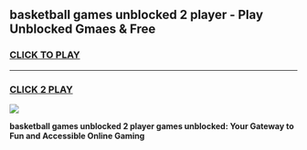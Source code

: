 
## basketball games unblocked 2 player - Play Unblocked Gmaes & Free
<h3>
<a href="https://news.freeplayer.one?title=basketball_games_unblocked_2_player&ref=16F">CLICK TO PLAY</a></h3>
<hr>

<h3>
<a href="https://news.freeplayer.one?title=basketball_games_unblocked_2_player&ref=16F">CLICK 2 PLAY</a>
  
</h3>

<a href="https://news.freeplayer.one?title=basketball_games_unblocked_2_player&ref=16F/"><img src="https://clearcache.store/games.png"></a>


**basketball games unblocked 2 player games unblocked: Your Gateway to Fun and Accessible Online Gaming**
